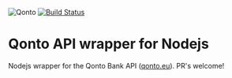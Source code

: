![Qonto](https://financialit.net/sites/default/files/qonto.png)
[![Build Status](https://travis-ci.org/dougs-compta/qontojs.svg?branch=master)](https://travis-ci.org/dougs-compta/qontojs)

# Qonto API wrapper for Nodejs

Nodejs wrapper for the Qonto Bank API ([qonto.eu](https://qonto.eu/)). PR's welcome!
